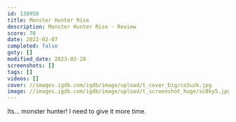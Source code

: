 ```yaml
---
id: 138950
title: Monster Hunter Rise
description: Monster Hunter Rise - Review
score: 70
date: 2022-02-07
completed: false
goty: []
modified_date: 2023-02-28
screenshots: []
tags: []
videos: []
cover: //images.igdb.com/igdb/image/upload/t_cover_big/co3uzk.jpg
image: //images.igdb.com/igdb/image/upload/t_screenshot_huge/sc8ky5.jpg
---
```

Its... monster hunter! I need to give it more time.